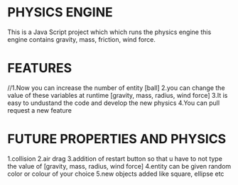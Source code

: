 # PHYSICS ENGINE
This is a Java Script project which which runs the physics engine this engine contains gravity, mass, friction, wind force.

# FEATURES
//1.Now you can increase the number of entity [ball]
2.you can change the value of these variables at runtime [gravity, mass, radius, wind force] 
3.It is easy to undustand the code and develop the new physics 
4.You can pull request a new feature

# FUTURE PROPERTIES AND PHYSICS
1.collision
2.air drag
3.addition of restart button so that u have to not type the value of [gravity, mass, radius, wind force]
4.entity can be given random color or colour of your choice
5.new objects added like square, ellipse etc
